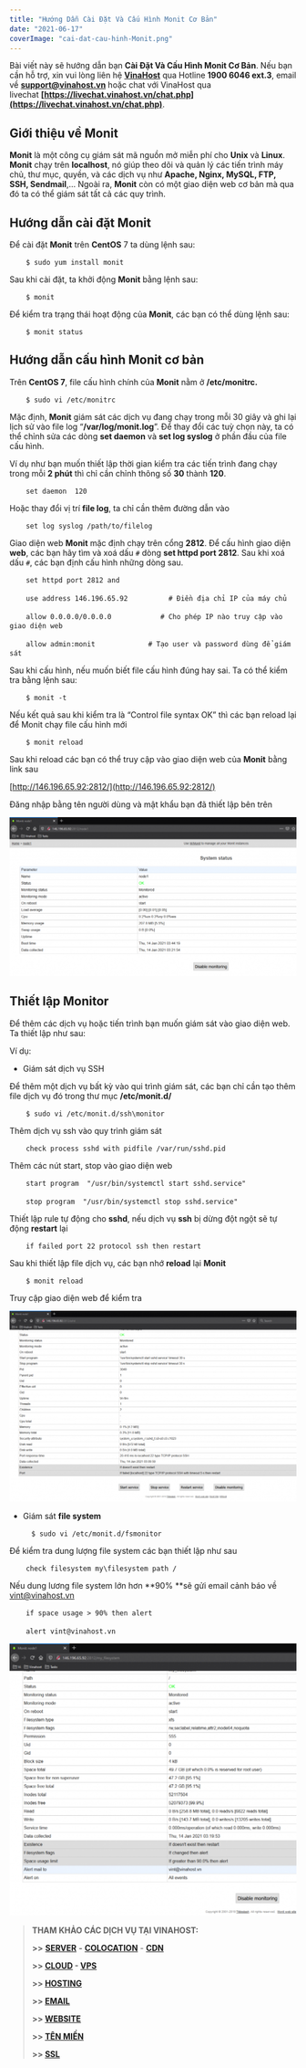 ```yaml
---
title: "Hướng Dẫn Cài Đặt Và Cấu Hình Monit Cơ Bản"
date: "2021-06-17"
coverImage: "cai-dat-cau-hinh-Monit.png"
---
```


Bài viết này sẽ hướng dẫn bạn **Cài Đặt Và Cấu Hình Monit Cơ Bản**. Nếu bạn cần hỗ trợ, xin vui lòng liên hệ [**VinaHost**](https://blog.vinahost.vn/) qua Hotline **1900 6046 ext.3**, email về **support@vinahost.vn** hoặc chat với VinaHost qua livechat **[https://livechat.vinahost.vn/chat.php](https://livechat.vinahost.vn/chat.php)**.

## Giới thiệu về Monit

**Monit** là một công cụ giám sát mã nguồn mở miễn phí cho **Unix** và **Linux**. **Monit** chạy trên **localhost**, nó giúp theo dõi và quản lý các tiến trình máy chủ, thư mục, quyền, và các dịch vụ như **Apache, Nginx, MySQL, FTP, SSH, Sendmail**,… Ngoài ra, **Monit** còn có một giao diện web cơ bản mà qua đó ta có thể giám sát tất cả các quy trình.

## Hướng dẫn cài đặt Monit

Để cài đặt **Monit** trên **CentOS** 7 ta dùng lệnh sau:

        $ sudo yum install monit

Sau khi cài đặt, ta khởi động **Monit** bằng lệnh sau:

        $ monit

Để kiểm tra trạng thái hoạt động của **Monit**, các bạn có thể dùng lệnh sau:

        $ monit status

## Hướng dẫn cấu hình Monit cơ bản

Trên **CentOS 7**, file cấu hình chính của **Monit** nằm ở **/etc/monitrc.**

        $ sudo vi /etc/monitrc

Mặc định, **Monit** giám sát các dịch vụ đang chạy trong mỗi 30 giây và ghi lại lịch sử vào file log “**/var/log/monit.log**”. Để thay đổi các tuỳ chọn này, ta có thể chỉnh sửa các dòng **set daemon** và **set log syslog** ở phần đầu của file cấu hình.

Ví dụ như bạn muốn thiết lập thời gian kiểm tra các tiến trình đang chạy trong mỗi **2 phút** thì chỉ cần chỉnh thông số **30** thành **120**.

        set daemon  120

Hoặc thay đổi vị trí **file log**, ta chỉ cần thêm đường dẫn vào

        set log syslog /path/to/filelog

Giao diện web **Monit** mặc định chạy trên cổng **2812**. Để cấu hình giao diện **web**, các bạn hãy tìm và xoá dấu `#` dòng **set httpd port 2812**. Sau khi xoá dấu `#`, các bạn định cấu hình những dòng sau.

        set httpd port 2812 and

        use address 146.196.65.92          # Điền địa chỉ IP của máy chủ

        allow 0.0.0.0/0.0.0.0            # Cho phép IP nào truy cập vào giao diện web

        allow admin:monit             # Tạo user và password dùng để giám sát

Sau khi cấu hình, nếu muốn biết file cấu hình đúng hay sai. Ta có thể kiểm tra bằng lệnh sau:

        $ monit -t

Nếu kết quả sau khi kiểm tra là “Control file syntax OK” thì các bạn reload lại để Monit chạy file cấu hình mới

        $ monit reload

Sau khi reload các bạn có thể truy cập vào giao diện web của **Monit** bằng link sau

[http://146.196.65.92:2812/](http://146.196.65.92:2812/)

Đăng nhập bằng tên người dùng và mật khẩu bạn đã thiết lập bên trên

![Monit](images/cai-dat-cau-hinh-Monit-1-1024x565.png)

## Thiết lập Monitor

Để thêm các dịch vụ hoặc tiến trình bạn muốn giám sát vào giao diện web. Ta thiết lập như sau:

Ví dụ:

- Giám sát dịch vụ SSH

Để thêm một dịch vụ bất kỳ vào qui trình giám sát, các bạn chỉ cần tạo thêm file dịch vụ đó trong thư mục **/etc/monit.d/**

        $ sudo vi /etc/monit.d/ssh\monitor

Thêm dịch vụ ssh vào quy trình giám sát

        check process sshd with pidfile /var/run/sshd.pid

Thêm các nút start, stop vào giao diện web

        start program  "/usr/bin/systemctl start sshd.service"

        stop program  "/usr/bin/systemctl stop sshd.service"

Thiết lập rule tự động cho **sshd**, nếu dịch vụ **ssh** bị dừng đột ngột sẽ tự động **restart** lại

        if failed port 22 protocol ssh then restart       

Sau khi thiết lập file dịch vụ, các bạn nhớ **reload** lại **Monit**

        $ monit reload

Truy cập giao diện web để kiểm tra

![monit](images/cai-dat-cau-hinh-Monit-2-1024x679.png)

- Giám sát **file system**

        $ sudo vi /etc/monit.d/fsmonitor

Để kiểm tra dung lượng file system các bạn thiết lập như sau

        check filesystem my\filesystem path /

Nếu dung lương file system lớn hơn **90% **sẽ gửi email cảnh báo về [vint@vinahost.vn](mailto:vint@vinahost.vn)

        if space usage > 90% then alert

        alert vint@vinahost.vn

![ Monit](images/cai-dat-cau-hinh-Monit-3-1024x969.png)

> **THAM KHẢO CÁC DỊCH VỤ TẠI VINAHOST:**
> 
> **\>>** [**SERVER**](https://vinahost.vn/server.php) **-** [**COLOCATION**](https://vinahost.vn/colocation.html) - [**CDN**](https://vinahost.vn/dich-vu-cdn-chuyen-nghiep)
> 
> **\>> [CLOUD](https://vinahost.vn/cloud-server.html) - [VPS](https://vinahost.vn/vps.html)**
> 
> **\>> [HOSTING](https://vinahost.vn/wordpress-hosting)**
> 
> **\>> [EMAIL](https://vinahost.vn/email-hosting.html)**
> 
> **\>> [WEBSITE](http://vinawebsite.vn/)**
> 
> **\>> [TÊN MIỀN](https://vinahost.vn/bang-gia-ten-mien.html)**
> 
> **\>> [**SSL**](https://vinahost.vn/geotrust-ssl.html)**
